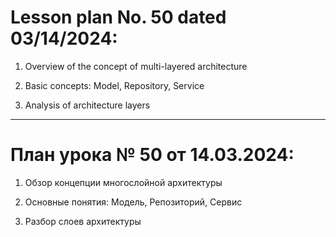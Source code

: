 # Lesson plan No. 50 dated 03/14/2024:

1. Overview of the concept of multi-layered architecture

2. Basic concepts: Model, Repository, Service

3. Analysis of architecture layers

_________________________________________________

# План урока № 50 от 14.03.2024:

1. Обзор концепции многослойной архитектуры

2. Основные понятия: Модель, Репозиторий, Сервис

3. Разбор слоев архитектуры
